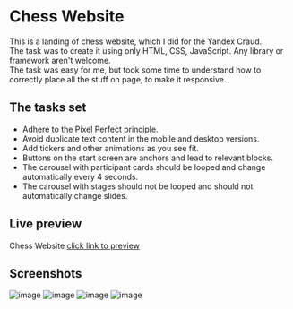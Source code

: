 # Chess Website
This is a landing of chess website, which I did for the Yandex Craud. </br>
The task was to create it using only HTML, CSS, JavaScript. Any library or framework aren't welcome. </br>
The task was easy for me, but took some time to understand how to correctly place all the stuff on page, to make it responsive.

## The tasks set

* Adhere to the Pixel Perfect principle.
* Avoid duplicate text content in the mobile and desktop versions.
* Add tickers and other animations as you see fit.
* Buttons on the start screen are anchors and lead to relevant blocks.
* The carousel with participant cards should be looped and change automatically every 4 seconds.
* The carousel with stages should not be looped and should not automatically change slides.

## Live preview

Chess Website <a href="https://koatkoetl.github.io/Chess-website/" alt="chess website">click link to preview</a>

## Screenshots
![image](https://github.com/user-attachments/assets/21b8a6ff-a58b-4bbd-9acd-ae825ae49425) 
![image](https://github.com/user-attachments/assets/6c0c8642-1b6f-4343-90f5-d57eee641344)
![image](https://github.com/user-attachments/assets/183b810c-bc47-415b-b326-7885d5fded84)
![image](https://github.com/user-attachments/assets/e7d1ae21-8ac0-4793-ae6a-1b7bcd890be4)



